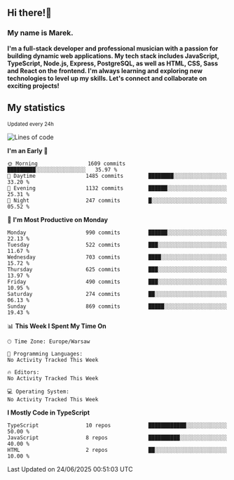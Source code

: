 ## Hi there!👋 ##
### My name is Marek. ###

**I'm a full-stack developer and professional musician with a passion for building dynamic web applications. My tech stack includes JavaScript, TypeScript, Node.js, Express, PostgreSQL, as well as HTML, CSS, Sass and React on the frontend. I'm always learning and exploring new technologies to level up my skills. Let's connect and collaborate on exciting projects!**

## My statistics ##
<sub>Updated every 24h</sub>
<!--START_SECTION:waka-->
![Lines of code](https://img.shields.io/badge/From%20Hello%20World%20I%27ve%20Written-440.6%20thousand%20lines%20of%20code-blue)

**I'm an Early 🐤** 

```text
🌞 Morning                1609 commits        █████████░░░░░░░░░░░░░░░░   35.97 % 
🌆 Daytime                1485 commits        ████████░░░░░░░░░░░░░░░░░   33.20 % 
🌃 Evening                1132 commits        ██████░░░░░░░░░░░░░░░░░░░   25.31 % 
🌙 Night                  247 commits         █░░░░░░░░░░░░░░░░░░░░░░░░   05.52 % 
```
📅 **I'm Most Productive on Monday** 

```text
Monday                   990 commits         ██████░░░░░░░░░░░░░░░░░░░   22.13 % 
Tuesday                  522 commits         ███░░░░░░░░░░░░░░░░░░░░░░   11.67 % 
Wednesday                703 commits         ████░░░░░░░░░░░░░░░░░░░░░   15.72 % 
Thursday                 625 commits         ███░░░░░░░░░░░░░░░░░░░░░░   13.97 % 
Friday                   490 commits         ███░░░░░░░░░░░░░░░░░░░░░░   10.95 % 
Saturday                 274 commits         ██░░░░░░░░░░░░░░░░░░░░░░░   06.13 % 
Sunday                   869 commits         █████░░░░░░░░░░░░░░░░░░░░   19.43 % 
```


📊 **This Week I Spent My Time On** 

```text
🕑︎ Time Zone: Europe/Warsaw

💬 Programming Languages: 
No Activity Tracked This Week

🔥 Editors: 
No Activity Tracked This Week

💻 Operating System: 
No Activity Tracked This Week
```

**I Mostly Code in TypeScript** 

```text
TypeScript               10 repos            ████████████░░░░░░░░░░░░░   50.00 % 
JavaScript               8 repos             ██████████░░░░░░░░░░░░░░░   40.00 % 
HTML                     2 repos             ██░░░░░░░░░░░░░░░░░░░░░░░   10.00 % 
```




 Last Updated on 24/06/2025 00:51:03 UTC
<!--END_SECTION:waka-->

<!--
**MarekSax/MarekSax** is a ✨ _special_ ✨ repository because its `README.md` (this file) appears on your GitHub profile.

Here are some ideas to get you started:

- 🔭 I’m currently working on ...
- 🌱 I’m currently learning ...
- 👯 I’m looking to collaborate on ...
- 🤔 I’m looking for help with ...
- 💬 Ask me about ...
- 📫 How to reach me: ...
- 😄 Pronouns: ...
- ⚡ Fun fact: ...
-->
